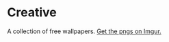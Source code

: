 # <span style=align:center>Creative</span>

A collection of free wallpapers. [Get the pngs on Imgur.](https://imgur.com/a/wJHRK)

